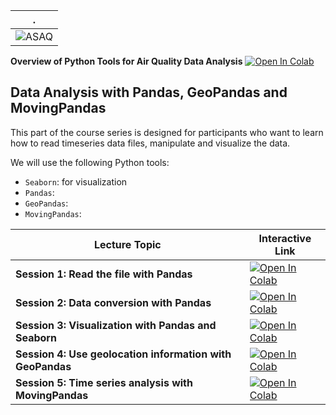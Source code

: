 | . |
| - |
| ![ASAQ](https://www.iybssd2022.org/wp-content/uploads/ASAQ.jpg) |

 **Overview of Python Tools for Air Quality Data Analysis**  [![Open In Colab](https://colab.research.google.com/assets/colab-badge.svg)](https://colab.research.google.com/github/JulesKouatchou/asaq_py/blob/main/data_analysis/tutorial_python_tools.ipynb)


## Data Analysis with Pandas, GeoPandas and MovingPandas

This part of the course series is designed for participants who want to learn how to read timeseries data files, manipulate and visualize the data.

We will use the following Python tools:
- `Seaborn`: for visualization
- `Pandas`:
- `GeoPandas`:
- `MovingPandas`: 



| Lecture Topic | Interactive Link | 
|---|---|
| **Session 1: Read the file with Pandas** | [![Open In Colab](https://colab.research.google.com/assets/colab-badge.svg)](https://colab.research.google.com/github/JulesKouatchou/asaq_py/blob/main/data_analysis/session_1_read_file.ipynb) |
| **Session 2: Data conversion with Pandas**  | [![Open In Colab](https://colab.research.google.com/assets/colab-badge.svg)](https://colab.research.google.com/github/JulesKouatchou/asaq_py/blob/main/data_analysis/session_2_data_coversion.ipynb) |
| **Session 3: Visualization with Pandas and Seaborn**  | [![Open In Colab](https://colab.research.google.com/assets/colab-badge.svg)](https://colab.research.google.com/github/JulesKouatchou/asaq_py/blob/main/data_analysis/session_3_plot_seaborn.ipynb) |
| **Session 4: Use geolocation information with GeoPandas** | [![Open In Colab](https://colab.research.google.com/assets/colab-badge.svg)](https://colab.research.google.com/github/JulesKouatchou/asaq_py/blob/main/data_analysis/session_54_analysis_geopandas.ipynb) |
| **Session 5: Time series analysis with MovingPandas** | [![Open In Colab](https://colab.research.google.com/assets/colab-badge.svg)](https://colab.research.google.com/github/JulesKouatchou/asaq_py/blob/main/data_analysis/session_5_analysis_movingpandas.ipynb) |

